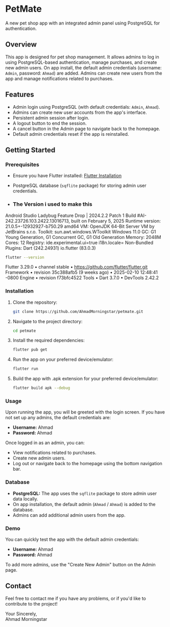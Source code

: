 # PetMate

A new pet shop app with an integrated admin panel using PostgreSQL for authentication.

## Overview

This app is designed for pet shop management. It allows admins to log in using PostgreSQL-based authentication, manage purchases, and create new admin users. On app install, the default admin credentials (username: `Admin`, password: `Ahmad`) are added. Admins can create new users from the app and manage notifications related to purchases.

## Features

- Admin login using PostgreSQL (with default credentials: `Admin`, `Ahmad`).
- Admins can create new user accounts from the app's interface.
- Persistent admin session after login.
- A logout button to end the session.
- A cancel button in the Admin page to navigate back to the homepage.
- Default admin credentials reset if the app is reinstalled.

## Getting Started

### Prerequisites

- Ensure you have Flutter installed: [Flutter Installation](https://flutter.dev/docs/get-started/install)
- PostgreSQL database (`sqflite` package) for storing admin user credentials.

- ### The Version i used to make this
Android Studio Ladybug Feature Drop | 2024.2.2 Patch 1
Build #AI-242.23726.103.2422.13016713, built on February 5, 2025
Runtime version: 21.0.5+-12932927-b750.29 amd64
VM: OpenJDK 64-Bit Server VM by JetBrains s.r.o.
Toolkit: sun.awt.windows.WToolkit
Windows 11.0
GC: G1 Young Generation, G1 Concurrent GC, G1 Old Generation
Memory: 2048M
Cores: 12
Registry:
  ide.experimental.ui=true
  i18n.locale=
Non-Bundled Plugins:
  Dart (242.24931)
  io.flutter (83.0.3)

```bash
flutter --version
```
Flutter 3.29.0 • channel stable • https://github.com/flutter/flutter.git
Framework • revision 35c388afb5 (9 weeks ago) • 2025-02-10 12:48:41 -0800
Engine • revision f73bfc4522
Tools • Dart 3.7.0 • DevTools 2.42.2

### Installation

1. Clone the repository:
    ```bash
    git clone https://github.com/AhmadMorningstar/petmate.git
    ```
2. Navigate to the project directory:
    ```bash
    cd petmate
    ```
3. Install the required dependencies:
    ```bash
    flutter pub get
    ```

4. Run the app on your preferred device/emulator:
    ```bash
    flutter run
    ```
    
5. Build the app with .apk extension for your preferred device/emulator:
    ```bash
    flutter build apk --debug
    ```

### Usage

Upon running the app, you will be greeted with the login screen. If you have not set up any admins, the default credentials are:
- **Username:** Ahmad
- **Password:** Ahmad

Once logged in as an admin, you can:
- View notifications related to purchases.
- Create new admin users.
- Log out or navigate back to the homepage using the bottom navigation bar.

### Database

- **PostgreSQL:** The app uses the `sqflite` package to store admin user data locally.
- On app installation, the default admin (`Ahmad` / `Ahmad`) is added to the database.
- Admins can add additional admin users from the app.

### Demo

You can quickly test the app with the default admin credentials:
- **Username:** Ahmad
- **Password:** Ahmad

To add more admins, use the "Create New Admin" button on the Admin page.

## Contact

Feel free to contact me if you have any problems, or if you'd like to contribute to the project!

Your Sincerely,  
Ahmad Morningstar
